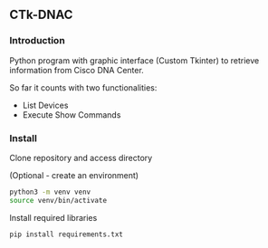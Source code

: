## CTk-DNAC

### Introduction

Python program with graphic interface (Custom Tkinter) to retrieve information from Cisco DNA Center.

So far it counts with two functionalities:

- List Devices
- Execute Show Commands

### Install

Clone repository and access directory

(Optional - create an environment) 

```bash
python3 -m venv venv
source venv/bin/activate
```

Install required libraries

```bash
pip install requirements.txt
```

